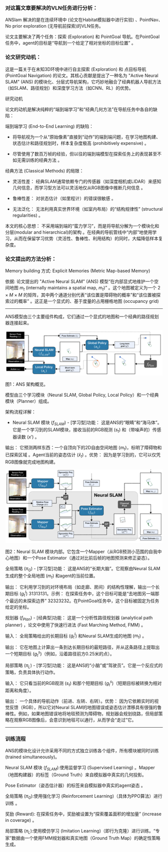 ### 对这篇文章要解决的VLN任务进行分析：
ANSlam 解决的是在连续环境中 (论文在Habitat模拟器中进行实验) 、PointNav、No prior exploration (无导航前探索)的VLN任务。

论文主要解决了两个任务：探索 (Exploration) 和 PointGoal 导航。在PointGoal任务中，agent的目标是“导航到一个给定了相对坐标的目标位置” 。


### 论文研究动机：
这是一篇关于在未知3D环境中进行自主探索 (Exploration) 和 点目标导航 (PointGoal Navigation) 的论文。其核心贡献是提出了一种名为 "Active Neural SLAM" (ANS) 的模块化、分层式导航架构，它巧妙地融合了经典机器人导航方法（如SLAM、路径规划）和深度学习方法（如CNN、RL）的优势。

研究动机

论文的动机是解决纯粹的“端到端学习”和“经典几何方法”在导航任务中各自的缺陷：

端到端学习 (End-to-End Learning) 的缺陷：

- 将导航视为一个从“原始像素”直接到“动作”的端到端问题，在学习地图构建、状态估计和路径规划时，样本复杂度极高 (prohibitively expensive) 。

- 尽管使用了数百万帧的经验，但以往的端到端模型在探索任务上的表现甚至不如无需训练的经典方法 。

经典方法 (Classical Methods) 的局限：

- 灵活性差： 经典SLAM通常依赖专门的传感器（如深度相机或LIDAR）来感知几何信息，而学习型方法可以灵活地仅从RGB图像中推断几何信息 。

- 鲁棒性差： 对状态估计（如里程计）的错误很敏感 。

- 无法泛化： 无法利用真实世界环境（如室内布局）的“结构规律性” (structural regularities) 。

本文的核心思想： 不采用端到端的“蛮力学习”，而是将导航分解为一个模块化和分层(modular and hierarchical)的架构 。在经典的导航管线中“内部”地使用学习，从而在保留学习优势（灵活性、鲁棒性、利用结构）的同时，大幅降低样本复杂度。

### 论文提出的方法分析：

Memory building 方式: Explicit Memories (Metric Map-based Memory)

依据: 论文提出的 "Active Neural SLAM" (ANS) 模型“在内部显式地维护一个空间地图 $m_{t}$ (internally maintains a spatial map, $m_{t}$)” 。这个地图被定义为一个 $2 \times M \times M$ 的矩阵，其中两个通道分别代表“该位置是障碍物的概率”和“该位置被探索过的概率” 。这正是一个显式的、基于度量的占用栅格地图 (occupancy grid)

---

ANS模型由三个主要组件构成，它们通过一个显式的地图和一个经典的路径规划器连接起来。

![构建拓扑图](../assets/anslam1.png)

图1：ANS 架构概览。

模型由三个学习模块（Neural SLAM, Global Policy, Local Policy）和一个经典模块（Planner）组成。

架构流程详解：
- Neural SLAM 模块 ($f_{SLAM}$) - [学习型]功能： 这是ANS的“眼睛”和“海马体”。它是一个学习到的SLAM模块，接收当前的RGB观测 ($s_t$) 和（带噪声的）传感器读数 ($x'$) 。

输出： 它预测两样东西：一个自顶向下的2D自由空间地图 ($m_t$)，标明了障碍物和已探索区域 。Agent当前的姿态估计 ($\hat{x}_t$) 。优势： 因为是学习到的，它可以仅凭RGB图像就完成地图构建。

![构建拓扑图](../assets/anslam2.png)

图2：Neural SLAM 模块内部。它包含一个Mapper（从RGB预测小范围的自我中心地图）和一个Pose Estimator（通过对比前后帧的地图预测来修正姿态）。

全局策略 ($\pi_G$) - [学习型]功能： 这是ANS的“长期大脑”。它观察由Neural SLAM生成的整个全局地图 ($m_t$) 和agent的当前位置。

输出： 它利用学习到的对环境布局（如走廊、房间）的结构性理解，输出一个长期目标 ($g_t^l$) 31313131。示例： 在探索任务中，这个目标可能是“去地图另一端那个最远的未探索边界” 32323232。在PointGoal任务中，这个目标被固定为任务给定的坐标。

规划器 ($f_{Plan}$) - [经典型]功能： 这是一个分析性路径规划器 (analytical path planner) ，论文中使用了快速行进法 (Fast Marching Method, FMM) 。

输入： 全局策略给出的长期目标 ($g_t^l$) 和Neural SLAM生成的地图 ($m_t$) 。

输出： 它在地图上计算出一条到达长期目标的最短路径，并从这条路径上提取出一个短期目标 ($g_t^s$)（例如，沿着路径前方0.25米的点）。

局部策略 ($\pi_L$) - [学习型]功能： 这是ANS的“小脑”或“驾驶员”。它是一个反应式的策略，负责具体执行动作。

输入： 它只看当前的RGB观测 ($s_t$) 和那个短期目标 ($g_t^s$)（短期目标被转换为相对距离和角度）。

输出： 一个具体的导航动作（前进、左转、右转）。优势： 因为它依赖实时的视觉反馈（RGB），所以它对Neural SLAM的地图错误或姿态估计漂移具有很强的鲁棒性。例如，如果地图错误地将地毯预测为障碍物，规划器会规划绕路，但局部策略在观察RGB图像后，会意识到地毯可以通行，从而学会“走过”它。

---

### 训练流程

ANS的模块化设计允许采用不同的方式独立训练各个组件，所有模块被同时训练 (trained simultaneously)。

Neural SLAM 模块 ($f_{SLAM}$):使用监督学习 (Supervised Learning) 。Mapper（地图构建器）的标签（Ground Truth）来自模拟器中真实的几何投影。

Pose Estimator（姿态估计器）的标签来自模拟器中真实的agent姿态 。

全局策略 ($\pi_G$):使用强化学习 (Reinforcement Learning)（具体为PPO算法）进行训练 。

奖励 (Reward): 在探索任务中，奖励被设置为“探索覆盖面积的增加量” (increase in coverage) 。

局部策略 ($\pi_L$):使用模仿学习 (Imitation Learning)（即行为克隆）进行训练。“专家”数据由一个使用FMM规划器和真实地图（Ground Truth Map）的确定性策略生成。

